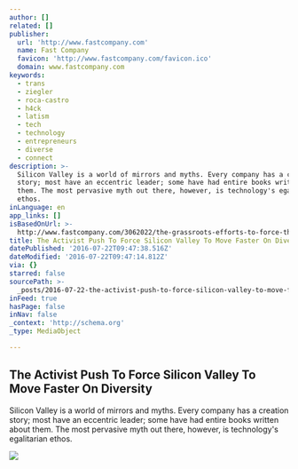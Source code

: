 ```yaml
---
author: []
related: []
publisher:
  url: 'http://www.fastcompany.com'
  name: Fast Company
  favicon: 'http://www.fastcompany.com/favicon.ico'
  domain: www.fastcompany.com
keywords:
  - trans
  - ziegler
  - roca-castro
  - h4ck
  - latism
  - tech
  - technology
  - entrepreneurs
  - diverse
  - connect
description: >-
  Silicon Valley is a world of mirrors and myths. Every company has a creation
  story; most have an eccentric leader; some have had entire books written about
  them. The most pervasive myth out there, however, is technology's egalitarian
  ethos.
inLanguage: en
app_links: []
isBasedOnUrl: >-
  http://www.fastcompany.com/3062022/the-grassroots-efforts-to-force-the-valley-to-become-more-diverse?utm_source=mailchimp&utm_medium=email&utm_campaign=colead-daily-newsletter&position=2&partner=newsletter&campaign_date=07222016
title: The Activist Push To Force Silicon Valley To Move Faster On Diversity
datePublished: '2016-07-22T09:47:38.516Z'
dateModified: '2016-07-22T09:47:14.812Z'
via: {}
starred: false
sourcePath: >-
  _posts/2016-07-22-the-activist-push-to-force-silicon-valley-to-move-faster-on.md
inFeed: true
hasPage: false
inNav: false
_context: 'http://schema.org'
_type: MediaObject

---
```

<article style=""><h1>The Activist Push To Force Silicon Valley To Move Faster On Diversity</h1><p>Silicon Valley is a world of mirrors and myths. Every company has a creation story; most have an eccentric leader; some have had entire books written about them. The most pervasive myth out there, however, is technology's egalitarian ethos.</p><img src="http://a.fastcompany.net/multisite_files/fastcompany/imagecache/inline-large/inline/2016/07/3062022-inline-i-trans-h4ck.jpg" /></article>